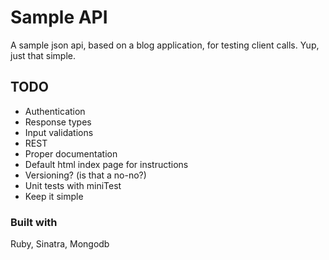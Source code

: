Sample API
==========

A sample json api, based on a blog application, for testing client calls. Yup, just that simple.

TODO
----
* Authentication
* Response types
* Input validations
* REST
* Proper documentation
* Default html index page for instructions
* Versioning? (is that a no-no?)
* Unit tests with miniTest
* Keep it simple

### Built with
Ruby, Sinatra, Mongodb
